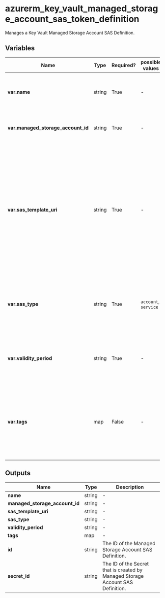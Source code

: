 # azurerm_key_vault_managed_storage_account_sas_token_definition

Manages a Key Vault Managed Storage Account SAS Definition.

## Variables

| Name | Type | Required? |  possible values |  Description |
| ---- | ---- | --------- |  ----------- | ----------- |
| **var.name** | string | True | -  |  The name which should be used for this SAS Definition. | 
| **var.managed_storage_account_id** | string | True | -  |  The ID of the Managed Storage Account. | 
| **var.sas_template_uri** | string | True | -  |  The SAS definition token template signed with an arbitrary key. Tokens created according to the SAS definition will have the same properties as the template, but regenerated with a new validity period. | 
| **var.sas_type** | string | True | `account`, `service`  |  The type of SAS token the SAS definition will create. Possible values are `account` and `service`. | 
| **var.validity_period** | string | True | -  |  Validity period of SAS token. Value needs to be in [ISO 8601 duration format](https://en.wikipedia.org/wiki/ISO_8601#Durations). | 
| **var.tags** | map | False | -  |  A mapping of tags which should be assigned to the SAS Definition. Changing this forces a new resource to be created. | 



## Outputs

| Name | Type | Description |
| ---- | ---- | --------- | 
| **name** | string  | - | 
| **managed_storage_account_id** | string  | - | 
| **sas_template_uri** | string  | - | 
| **sas_type** | string  | - | 
| **validity_period** | string  | - | 
| **tags** | map  | - | 
| **id** | string  | The ID of the Managed Storage Account SAS Definition. | 
| **secret_id** | string  | The ID of the Secret that is created by Managed Storage Account SAS Definition. | 